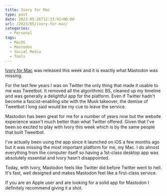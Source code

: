 ```yaml
---
title: Ivory for Mac
type: post
date: 2023-05-26T12:23:01+00:00
url: /2023/05/ivory-for-mac/
categories:
  - Personal
tags:
  - MacOS
  - Mastodon
  - Social Media
  - Tools
---
```


[Ivory for Mac][1] was released this week and it is exactly what Mastodon was missing.

For the last few years I was on Twitter the only thing that made it usable to me was Tweetbot. It removed all the algorithmic BS, cleaned up my timeline and was generally a delightful app for the platform. Even if Twitter hadn't become a fascist-enabling site with the Musk takeover, the demise of Tweetbot I long said would be my cue to leave the service.

Mastodon has been great for me for a number of years now but the website experience wasn't much better than what Twitter offered. Given that I've been so excited to play with Ivory this week which is by the same people that built Tweetbot.

I've actually been using the app since it launched on iOS a few months ago but it was missing the most important platform for me, my Mac. I do almost everything from the computer itself so having a 1st-class desktop app was absolutely essential and Ivory hasn't disappointed.

Today, with Ivory, Mastodon feels like Twitter did before Twitter went to hell. It's fast, well designed and makes Mastodon feel like a first-class service.

If you are an Apple user and are looking for a solid app for Mastodon I definitely recommend giving it a shot.

 [1]: https://tapbots.com/ivory/mac/